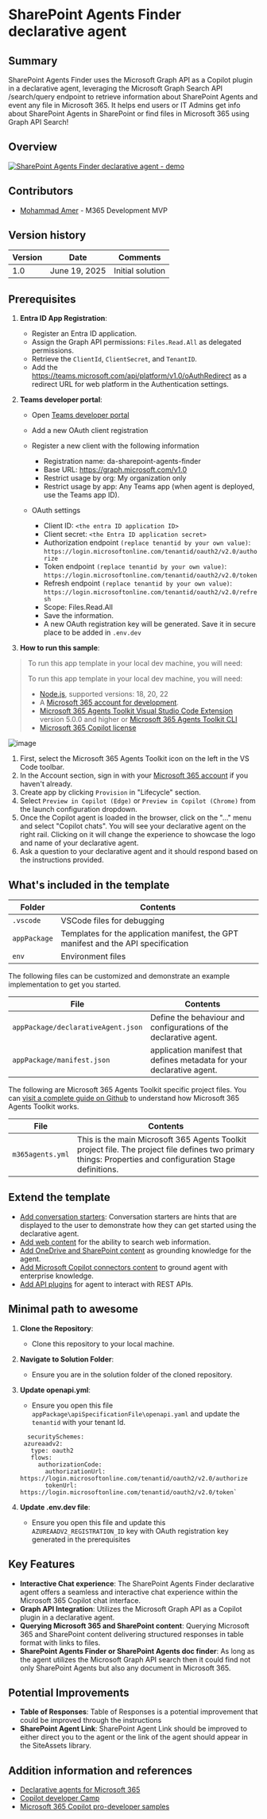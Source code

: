 # SharePoint Agents Finder declarative agent

## Summary

SharePoint Agents Finder uses the Microsoft Graph API as a Copilot plugin in a declarative agent, leveraging the Microsoft Graph Search API /search/query endpoint to retrieve information about SharePoint Agents and event any file in Microsoft 365. It helps end users or IT Admins get info about SharePoint Agents in SharePoint or find files in Microsoft 365 using Graph API Search! 

## Overview

[![SharePoint Agents Finder declarative agent - demo](./assets/SharePoint-Agents-Finder-demo01.png)](https://youtu.be/s6T6Uw5uC1Q)

## Contributors

* [Mohammad Amer](https://github.com/mohammadamer) - M365 Development MVP

## Version history

Version|Date|Comments
-------|----|--------
1.0|June 19, 2025| Initial solution

## Prerequisites

1. **Entra ID App Registration**:
   - Register an Entra ID application.
   - Assign the Graph API permissions: `Files.Read.All` as delegated permissions.
   - Retrieve the `ClientId`, `ClientSecret`, and `TenantID`.
   - Add the https://teams.microsoft.com/api/platform/v1.0/oAuthRedirect as a redirect URL for web platform in the Authentication settings.

2. **Teams developer portal**:
   - Open [Teams developer portal](https://dev.teams.microsoft.com/)
   - Add a new OAuth client registration 
   - Register a new client with the following information 
        - Registration name: da-sharepoint-agents-finder
        - Base URL: https://graph.microsoft.com/v1.0
        - Restrict usage by org: My organization only
        - Restrict usage by app: Any Teams app (when agent is deployed, use the Teams app ID).

   - OAuth settings
        - Client ID: `<the entra ID application ID>`
        - Client secret: `<the Entra ID application secret>`
        - Authorization endpoint `(replace tenantid by your own value)`: `https://login.microsoftonline.com/tenantid/oauth2/v2.0/authorize`
        - Token endpoint `(replace tenantid by your own value)`: `https://login.microsoftonline.com/tenantid/oauth2/v2.0/token`
        - Refresh endpoint `(replace tenantid by your own value)`: `https://login.microsoftonline.com/tenantid/oauth2/v2.0/refresh`
        - Scope: Files.Read.All
        - Save the information. 
        - A new OAuth registration key will be generated. Save it in secure place to be added in `.env.dev`

3. **How to run this sample**:
> To run this app template in your local dev machine, you will need:
>
> To run this app template in your local dev machine, you will need:
>
> - [Node.js](https://nodejs.org/), supported versions: 18, 20, 22
> - A [Microsoft 365 account for development](https://docs.microsoft.com/microsoftteams/platform/toolkit/accounts).
> - [Microsoft 365 Agents Toolkit Visual Studio Code Extension](https://aka.ms/teams-toolkit) version 5.0.0 and higher or [Microsoft 365 Agents Toolkit CLI](https://aka.ms/teamsfx-toolkit-cli)
> - [Microsoft 365 Copilot license](https://learn.microsoft.com/microsoft-365-copilot/extensibility/prerequisites#prerequisites)

![image](https://github.com/user-attachments/assets/51a221bb-a2c6-4dbf-8009-d2aa20a1638f)

1. First, select the Microsoft 365 Agents Toolkit icon on the left in the VS Code toolbar.
2. In the Account section, sign in with your [Microsoft 365 account](https://docs.microsoft.com/microsoftteams/platform/toolkit/accounts) if you haven't already.
3. Create app by clicking `Provision` in "Lifecycle" section.
4. Select `Preview in Copilot (Edge)` or `Preview in Copilot (Chrome)` from the launch configuration dropdown.
5. Once the Copilot agent is loaded in the browser, click on the "…" menu and select "Copilot chats". You will see your declarative agent on the right rail. Clicking on it will change the experience to showcase the logo and name of your declarative agent.
6. Ask a question to your declarative agent and it should respond based on the instructions provided.

## What's included in the template

| Folder       | Contents                                                                                 |
| ------------ | ---------------------------------------------------------------------------------------- |
| `.vscode`    | VSCode files for debugging                                                               |
| `appPackage` | Templates for the application manifest, the GPT manifest and the API specification |
| `env`        | Environment files                                                                        |

The following files can be customized and demonstrate an example implementation to get you started.

| File                               | Contents                                                                     |
| ---------------------------------- | ---------------------------------------------------------------------------- |
| `appPackage/declarativeAgent.json` | Define the behaviour and configurations of the declarative agent.            |
| `appPackage/manifest.json`         | application manifest that defines metadata for your declarative agent. |

The following are Microsoft 365 Agents Toolkit specific project files. You can [visit a complete guide on Github](https://github.com/OfficeDev/TeamsFx/wiki/Teams-Toolkit-Visual-Studio-Code-v5-Guide#overview) to understand how Microsoft 365 Agents Toolkit works.

| File           | Contents                                                                                                                                  |
| -------------- | ----------------------------------------------------------------------------------------------------------------------------------------- |
| `m365agents.yml` | This is the main Microsoft 365 Agents Toolkit project file. The project file defines two primary things: Properties and configuration Stage definitions. |

## Extend the template

- [Add conversation starters](https://learn.microsoft.com/microsoft-365-copilot/extensibility/build-declarative-agents?tabs=ttk&tutorial-step=3): Conversation starters are hints that are displayed to the user to demonstrate how they can get started using the declarative agent.
- [Add web content](https://learn.microsoft.com/microsoft-365-copilot/extensibility/build-declarative-agents?tabs=ttk&tutorial-step=4) for the ability to search web information.
- [Add OneDrive and SharePoint content](https://learn.microsoft.com/microsoft-365-copilot/extensibility/build-declarative-agents?tabs=ttk&tutorial-step=5) as grounding knowledge for the agent.
- [Add Microsoft Copilot connectors content](https://learn.microsoft.com/microsoft-365-copilot/extensibility/build-declarative-agents?tabs=ttk&tutorial-step=6) to ground agent with enterprise knowledge.
- [Add API plugins](https://learn.microsoft.com/microsoft-365-copilot/extensibility/build-declarative-agents?tabs=ttk&tutorial-step=7) for agent to interact with REST APIs.

## Minimal path to awesome
1. **Clone the Repository**:
   - Clone this repository to your local machine.

2. **Navigate to Solution Folder**:
   - Ensure you are in the solution folder of the cloned repository.

3. **Update openapi.yml**:
   - Ensure you open this file `appPackage\apiSpecificationFile\openapi.yaml` and update the `tenantid` with your tenant Id.
   ```
     securitySchemes:
    azureaadv2:
      type: oauth2
      flows:
        authorizationCode:
          authorizationUrl: https://login.microsoftonline.com/tenantid/oauth2/v2.0/authorize
          tokenUrl: https://login.microsoftonline.com/tenantid/oauth2/v2.0/token`
   ```
3. **Update .env.dev file**:
   - Ensure you open this file and update this `AZUREAADV2_REGISTRATION_ID` key with OAuth registration key generated in the prerequisites
   

## Key Features
- **Interactive Chat experience**: The SharePoint Agents Finder declarative agent offers a seamless and interactive chat experience within the Microsoft 365 Copilot chat interface.
- **Graph API Integration**: Utilizes the Microsoft Graph API as a Copilot plugin in a declarative agent.
- **Querying Microsoft 365 and SharePoint content**: Querying Microsoft 365 and SharePoint content delivering structured responses in table format with links to files.
- **SharePoint Agents Finder or SharePoint Agents doc finder**: As long as the agent utilizes the Microsoft Graph API search then it could find not only SharePoint Agents but also any document in Microsoft 365.

## Potential Improvements
- **Table of Responses**: Table of Responses is a potential improvement that could be improved through the instructions
- **SharePoint Agent Link**: SharePoint Agent Link should be improved to either direct you to the agent or the link of the agent should appear in the SiteAssets library.

## Addition information and references

- [Declarative agents for Microsoft 365](https://learn.microsoft.com/en-us/microsoft-365-copilot/extensibility/overview-declarative-agent?wt.mc_id=MVP_433449)
- [Copilot developer Camp](https://aka.ms/copilotdevcamp?wt.mc_id=MVP_433449)
- [Microsoft 365 Copilot pro-developer samples](https://github.com/pnp/copilot-pro-dev-samples/)
